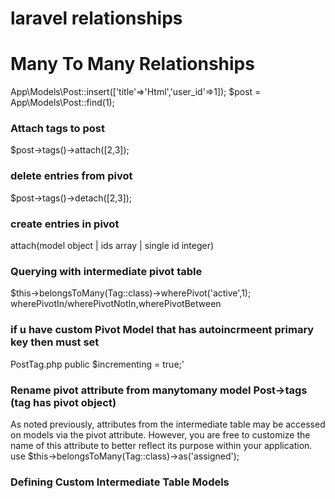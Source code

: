 # laravel relationships
# Many To Many Relationships
App\Models\Post::insert(['title'=>'Html','user_id'=>1]);
 $post = App\Models\Post::find(1);
 
 ### Attach tags to post
 $post->tags()->attach([2,3]);
 
### delete entries from pivot
 $post->tags()->detach([2,3]);

### create entries in pivot
attach(model object | ids array | single id integer)


### Querying with intermediate pivot table
$this->belongsToMany(Tag::class)->wherePivot('active',1);
wherePivotIn/wherePivotNotIn,wherePivotBetween

### if u have custom Pivot Model that has autoincrmeent primary key then must set
PostTag.php public $incrementing = true;'

### Rename pivot attribute from manytomany model Post->tags (tag has pivot object)
As noted previously, attributes from the intermediate table may be accessed on models 
via the pivot attribute. However, you are free to customize the name of this attribute to 
better reflect its purpose within your application.
use $this->belongsToMany(Tag::class)->as('assigned');

### Defining Custom Intermediate Table Models
